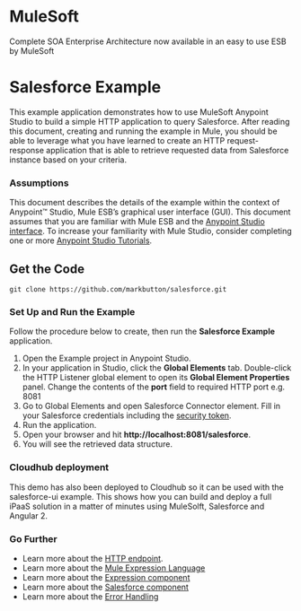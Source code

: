 # MuleSoft
Complete SOA Enterprise Architecture now available in an easy to use ESB by MuleSoft

# Salesforce Example

This example application demonstrates how to use MuleSoft Anypoint Studio to build a simple HTTP application to query Salesforce. 
After reading this document, creating and running the example in Mule, you should be able to leverage what you have 
learned to create an HTTP request-response application that is able to retrieve requested data from Salesforce instance 
based on your criteria.

### Assumptions

This document describes the details of the example within the context of Anypoint™ Studio, Mule ESB’s graphical user interface (GUI). 
This document assumes that you are familiar with Mule ESB and the [Anypoint Studio interface](http://www.mulesoft.org/documentation/display/current/Anypoint+Studio+Essentials). 
To increase your familiarity with Mule Studio, consider completing one or more [Anypoint Studio Tutorials](http://www.mulesoft.org/documentation/display/current/Basic+Studio+Tutorial).

## Get the Code
```
git clone https://github.com/markbutton/salesforce.git 
```

### Set Up and Run the Example

Follow the procedure below to create, then run the **Salesforce Example** application.

1. Open the Example project in Anypoint Studio.
2. In your application in Studio, click the **Global Elements** tab. Double-click the HTTP Listener global element to open its **Global Element Properties** panel. Change the contents of the **port** field to required HTTP port e.g. 8081
3. Go to Global Elements and open Salesforce Connector element. Fill in your Salesforce credentials including the [security token](https://help.salesforce.com/apex/HTViewHelpDoc?id=user_security_token.htm).
4. Run the application.
5. Open your browser and hit **http://localhost:8081/salesforce**. 
6. You will see the retrieved data structure.

### Cloudhub deployment

This demo has also been deployed to Cloudhub so it can be used with the salesforce-ui example.  This shows how you can build 
and deploy a full iPaaS solution in a matter of minutes using MuleSolft, Salesforce and Angular 2.


### Go Further

- Learn more about the [HTTP endpoint](http://www.mulesoft.org/documentation/display/current/HTTP+Connector).
- Learn more about the [Mule Expression Language](http://www.mulesoft.org/documentation/display/current/Mule+Expression+Language+MEL) 
- Learn more about the [Expression component](http://www.mulesoft.org/documentation/display/current/Expression+Component+Reference) 
- Learn more about the [Salesforce component](http://www.mulesoft.org/documentation/display/current/Salesforce+Connector)
- Learn more about the [Error Handling](http://www.mulesoft.org/documentation/display/current/Error+Handling)
